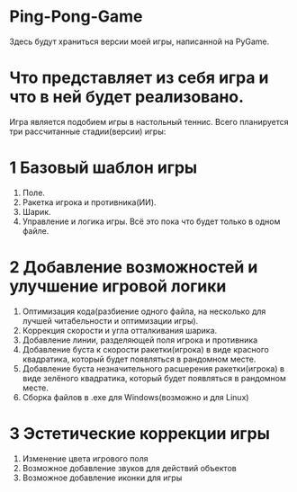 # Ping-Pong-Game
Здесь будут храниться версии моей игры, написанной на PyGame.

# Что представляет из себя игра и что в ней будет реализовано.
Игра является подобием игры в настольный теннис. Всего планируется три рассчитанные стадии(версии) игры:

# 1 Базовый шаблон игры
1) Поле.
2) Ракетка игрока и противника(ИИ).
3) Шарик.
4) Управление и логика игры.
Всё это пока что будет только в одном файле.

# 2 Добавление возможностей и улучшение игровой логики
1) Оптимизация кода(разбиение одного файла, на несколько для лучшей читабельности и оптимизации игры).
2) Коррекция скорости и угла отталкивания шарика.
3) Добавление линии, разделяющей поля игрока и противника
4) Добавление буста к скорости ракетки(игрока) в виде красного квадратика, который будет появляться в рандомном месте.
5) Добавление буста незначительного расшерения ракетки(игрока) в виде зелёного квадратика, который будет появляться в рандомном месте.
6) Сборка файлов в .exe для Windows(возможно и для Linux)

# 3 Эстетические коррекции игры
1) Изменение цвета игрового поля
2) Возможное добавление звуков для действий объектов
3) Возможное добавление иконки для игры
